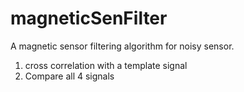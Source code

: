 # magneticSenFilter
A magnetic sensor filtering algorithm for noisy sensor.

1. cross correlation with a template signal
2. Compare all 4 signals

